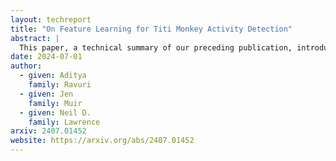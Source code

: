 ```yaml
---
layout: techreport
title: "On Feature Learning for Titi Monkey Activity Detection"
abstract: |
  This paper, a technical summary of our preceding publication, introduces a robust machine learning framework for the detection of vocal activities of Coppery titi monkeys. Utilizing a combination of MFCC features and a bidirectional LSTM-based classifier, we effectively address the challenges posed by the small amount of expert-annotated vocal data available. Our approach significantly reduces false positives and improves the accuracy of call detection in bioacoustic research. Initial results demonstrate an accuracy of 95\% on instance predictions, highlighting the effectiveness of our model in identifying and classifying complex vocal patterns in environmental audio recordings. Moreover, we show how call classification can be done downstream, paving the way for real-world monitoring.
date: 2024-07-01
author:
  - given: Aditya
    family: Ravuri
  - given: Jen
    family: Muir
  - given: Neil D.
    family: Lawrence
arxiv: 2407.01452
website: https://arxiv.org/abs/2407.01452
---
```

